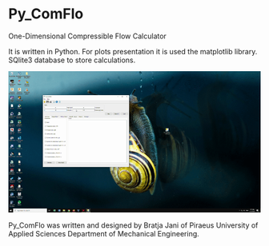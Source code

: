 # Py_ComFlo
One-Dimensional Compressible Flow Calculator

It is written in Python. 
For plots presentation it is used the matplotlib library.
SQlite3 database to store calculations.


![ComFlo](https://github.com/eloc0n/Py_ComFlo/blob/master/ComFlo.gif?raw=true)


Py_ComFlo was written and designed by Bratja Jani of Piraeus University of Applied Sciences 
Department of Mechanical Engineering.
